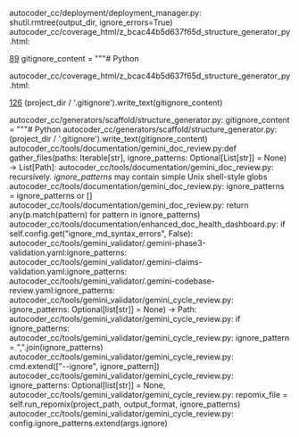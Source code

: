autocoder_cc/deployment/deployment_manager.py:            shutil.rmtree(output_dir, ignore_errors=True)
autocoder_cc/coverage_html/z_bcac44b5d637f65d_structure_generator_py.html:    <p class="mis show_mis"><span class="n"><a id="t89" href="#t89">89</a></span><span class="t">        <span class="nam">gitignore_content</span> <span class="op">=</span> <span class="str">"""# Python</span>&nbsp;</span><span class="r"></span></p>
autocoder_cc/coverage_html/z_bcac44b5d637f65d_structure_generator_py.html:    <p class="mis show_mis"><span class="n"><a id="t126" href="#t126">126</a></span><span class="t">        <span class="op">(</span><span class="nam">project_dir</span> <span class="op">/</span> <span class="str">'.gitignore'</span><span class="op">)</span><span class="op">.</span><span class="nam">write_text</span><span class="op">(</span><span class="nam">gitignore_content</span><span class="op">)</span>&nbsp;</span><span class="r"></span></p>
autocoder_cc/generators/scaffold/structure_generator.py:        gitignore_content = """# Python
autocoder_cc/generators/scaffold/structure_generator.py:        (project_dir / '.gitignore').write_text(gitignore_content)
autocoder_cc/tools/documentation/gemini_doc_review.py:def gather_files(paths: Iterable[str], ignore_patterns: Optional[List[str]] = None) -> List[Path]:
autocoder_cc/tools/documentation/gemini_doc_review.py:    recursively. *ignore_patterns* may contain simple Unix shell-style globs
autocoder_cc/tools/documentation/gemini_doc_review.py:    ignore_patterns = ignore_patterns or []
autocoder_cc/tools/documentation/gemini_doc_review.py:        return any(p.match(pattern) for pattern in ignore_patterns)
autocoder_cc/tools/documentation/enhanced_doc_health_dashboard.py:            if self.config.get("ignore_md_syntax_errors", False):
autocoder_cc/tools/gemini_validator/.gemini-phase3-validation.yaml:ignore_patterns:
autocoder_cc/tools/gemini_validator/.gemini-claims-validation.yaml:ignore_patterns:
autocoder_cc/tools/gemini_validator/.gemini-codebase-review.yaml:ignore_patterns:
autocoder_cc/tools/gemini_validator/gemini_cycle_review.py:                     ignore_patterns: Optional[list[str]] = None) -> Path:
autocoder_cc/tools/gemini_validator/gemini_cycle_review.py:        if ignore_patterns:
autocoder_cc/tools/gemini_validator/gemini_cycle_review.py:            ignore_pattern = ",".join(ignore_patterns)
autocoder_cc/tools/gemini_validator/gemini_cycle_review.py:            cmd.extend(["--ignore", ignore_pattern])
autocoder_cc/tools/gemini_validator/gemini_cycle_review.py:              ignore_patterns: Optional[list[str]] = None,
autocoder_cc/tools/gemini_validator/gemini_cycle_review.py:            repomix_file = self.run_repomix(project_path, output_format, ignore_patterns)
autocoder_cc/tools/gemini_validator/gemini_cycle_review.py:                config.ignore_patterns.extend(args.ignore)
